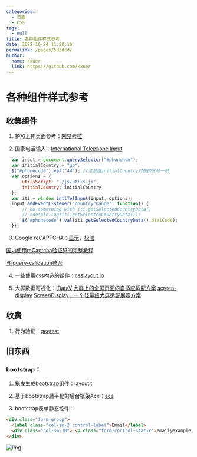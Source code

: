 ```yaml
---
categories: 
  - 页面
  - CSS
tags: 
  - null
title: 各种组件样式参考
date: 2022-10-24 11:28:10
permalink: /pages/5d3dcd/
author: 
  name: kxuer
  link: https://github.com/kxuer
---
```

# 各种组件样式参考

## 收集组件

1. 护照上传页面参考：[网易考拉](https://buy.kaola.com/personal/authentication.html?zn=top)

2. 国家电话输入：[International Telephone Input](https://github.com/jackocnr/intl-tel-input)

```js
  var input = document.querySelector("#phonenum");
  var initialCountry = "gb";
  $("#phonecode").val("44"); //注意跟initialCountry对应的区号一致
  var options = {
      utilsScript: "./js/utils.js",
      initialCountry: initialCountry
  };
  var iti = window.intlTelInput(input, options);
  input.addEventListener("countrychange", function() {
      // do something with iti.getSelectedCountryData()
      // console.log(iti.getSelectedCountryData());
      $("#phonecode").val(iti.getSelectedCountryData().dialCode);
  });
```
 
 3. Google reCAPTCHA：[显示](https://developers.google.com/recaptcha/docs/display)，[校验](https://developers.google.com/recaptcha/docs/verify)

 [国内使用reCaptcha验证码的完整教程](https://www.mmuaa.com/post/a0dc4687b47a53a7.html)

 [与jquery-validation整合](https://stackoverflow.com/questions/29563822/new-recaptcha-with-jquery-validation-plugin)

4. 一些使用css构造的组件：[csslayout.io](https://csslayout.io/)

5. 大屏数据可视化：[iDataV](https://github.com/yyhsong/iDataV)
[大屏上的全屏页面的自适应适配方案](https://www.njleonzhang.com/2018/08/15/flexible-pc-full-screen.html)
[screen-display](https://github.com/zhuyuqian/screen-display)   [ScreenDisplay：一个轻量级大屏适配展示方案](https://juejin.cn/post/6887119489528233992)


## 收费

1. 行为验证：[geetest](https://www.geetest.com/Sensebot )

## 旧东西

### bootstrap：

1. 拖曳生成bootstrap组件：[layoutit](https://www.layoutit.com/build)

2. 基于Bootstrap扁平化的后台框架Ace：[ace](http://ace.jeka.by/)

3. bootstrap表单静态控件：

```html
<div class="form-group"> 
  <label class="col-sm-2 control-label">Email</label> 
  <div class="col-sm-10"> <p class="form-control-static">email@example.com</p> </div> 
</div>
```

![img](https://cdn.staticaly.com/gh/kxuer/image_store@main/img/Image.2uvg04b3xmc0.png)